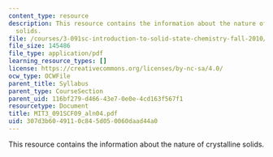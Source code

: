 ```yaml
---
content_type: resource
description: This resource contains the information about the nature of crystalline
  solids.
file: /courses/3-091sc-introduction-to-solid-state-chemistry-fall-2010/307d3b6049110c845d050060daad44a0_MIT3_091SCF09_aln04.pdf
file_size: 145486
file_type: application/pdf
learning_resource_types: []
license: https://creativecommons.org/licenses/by-nc-sa/4.0/
ocw_type: OCWFile
parent_title: Syllabus
parent_type: CourseSection
parent_uid: 116bf279-d466-43e7-0e0e-4cd163f567f1
resourcetype: Document
title: MIT3_091SCF09_aln04.pdf
uid: 307d3b60-4911-0c84-5d05-0060daad44a0
---
```

This resource contains the information about the nature of crystalline solids.